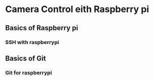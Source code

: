 # Camera Control eith Raspberry pi

## Basics of Raspberry pi
### SSH with raspberrypi

## Basics of Git 
### Git for raspberrypi

